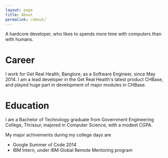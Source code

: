 ```yaml
---
layout: page
title: About
permalink: /about/
---
```


A hardcore developer, who likes to spends more time with computers than with humans.

Career
======
I work for Get Real Health, Banglore, as a Software Engineer, since May 2014.
I am a lead developer in the Get Real Health's latest product CHBase, and played 
huge part in development of major modules in CHBase.

Education
=========
I am a Bachelor of Technology graduate from Government Engineering College, Thrissur,
majored in Computer Science, with a modest CGPA.

My major achivements during my college days are

- Google Summer of Code 2014
- IBM Intern, under IBM Global Remote Mentoring program
